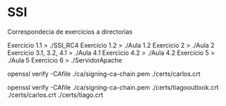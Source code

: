 # SSI

Correspondecia de exercicios a directorias

Exercicio 1.1              >     ./SSI_RC4
Exercicio 1.2              >     ./Aula 1.2
Exercicio 2                >     ./Aula 2
Exercicio 3.1, 3.2, 4.1    >     ./Aula 4.1
Exercicio 4.2              >     ./Aula 4.2
Exercicio 5                >     ./Aula 5 
Exercicio 6                >     ./ServidorApache





openssl verify -CAfile ./ca/signing-ca-chain.pem ./certs/carlos.crt

openssl verify -CAfile ./ca/signing-ca-chain.pem ./certs/tiagooutlook.crt ./certs/carlos.crt ./certs/tiago.crt